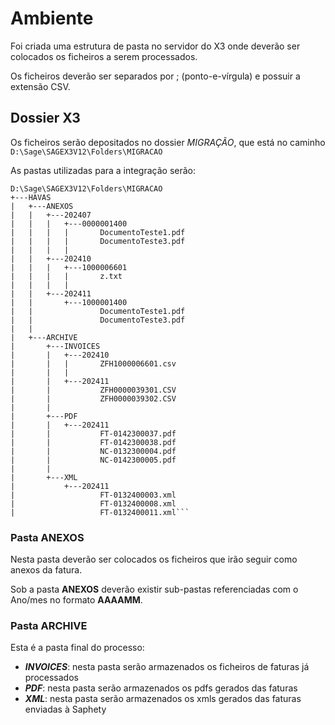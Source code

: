# Ambiente

Foi criada uma estrutura de pasta no servidor do X3 onde deverão ser colocados os ficheiros
a serem processados.

Os ficheiros deverão ser separados por ; (ponto-e-vírgula) e possuir a extensão CSV.

## Dossier X3

Os ficheiros serão depositados no dossier _MIGRAÇÃO_, que está no caminho `D:\Sage\SAGEX3V12\Folders\MIGRACAO`

As pastas utilizadas para a integração serão:

````
D:\Sage\SAGEX3V12\Folders\MIGRACAO
+---HAVAS
|   +---ANEXOS
|   |   +---202407
|   |   |   +---0000001400
|   |   |   |       DocumentoTeste1.pdf
|   |   |   |       DocumentoTeste3.pdf
|   |   |   |
|   |   +---202410
|   |   |   +---1000006601
|   |   |   |       z.txt
|   |   |   |
|   |   +---202411
|   |       +---1000001400
|   |               DocumentoTeste1.pdf
|   |               DocumentoTeste3.pdf
|   |
|   +---ARCHIVE
|       +---INVOICES
|       |   +---202410
|       |   |       ZFH1000006601.csv
|       |   |
|       |   +---202411
|       |           ZFH0000039301.CSV
|       |           ZFH0000039302.CSV
|       |
|       +---PDF
|       |   +---202411
|       |           FT-0142300037.pdf
|       |           FT-0142300038.pdf
|       |           NC-0132300004.pdf
|       |           NC-0142300005.pdf
|       |
|       +---XML
|           +---202411
|                   FT-0132400003.xml
|                   FT-0132400008.xml
|                   FT-0132400011.xml```
````

### Pasta ANEXOS

Nesta pasta deverão ser colocados os ficheiros que irão seguir como anexos da fatura.

Sob a pasta **ANEXOS** deverão existir sub-pastas referenciadas com o Ano/mes no formato **AAAAMM**.

### Pasta ARCHIVE

Esta é a pasta final do processo:

- **_INVOICES_**: nesta pasta serão armazenados os ficheiros de faturas já processados
- **_PDF_**: nesta pasta serão armazenados os pdfs gerados das faturas
- **_XML_**: nesta pasta serão armazenados os xmls gerados das faturas enviadas à Saphety
